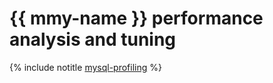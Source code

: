# {{ mmy-name }} performance analysis and tuning

{% include notitle [mysql-profiling](../../_tutorials/dataplatform/profiling-mmy.md) %}